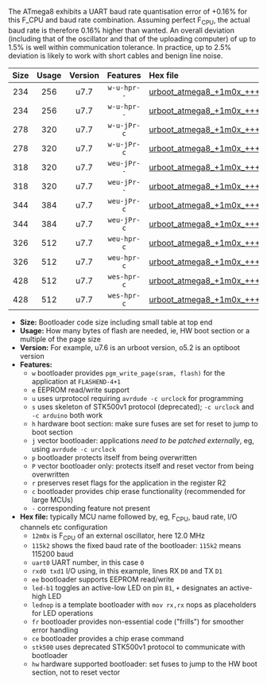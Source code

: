 The ATmega8 exhibits a UART baud rate quantisation error of +0.16% for this F_CPU and baud rate combination. Assuming perfect F<sub>CPU</sub>, the actual baud rate is therefore 0.16% higher than wanted. An overall deviation (including that of the oscillator and that of the uploading computer) of up to 1.5% is well within communication tolerance. In practice, up to 2.5% deviation is likely to work with short cables and benign line noise.

|Size|Usage|Version|Features|Hex file|
|:-:|:-:|:-:|:-:|:--|
|234|256|u7.7|`w-u-hpr--`|[urboot_atmega8_+1m0x_+++4k8_uart0_rxd0_txd1_led+b5_fr_hw.hex](https://raw.githubusercontent.com/stefanrueger/urboot.hex/main/mcus/atmega8/external_oscillator/fcpu_+1m0x/br_+++4k8/urboot_atmega8_+1m0x_+++4k8_uart0_rxd0_txd1_led+b5_fr_hw.hex)|
|234|256|u7.7|`w-u-hpr--`|[urboot_atmega8_+1m0x_+++4k8_uart0_rxd0_txd1_lednop_fr_hw.hex](https://raw.githubusercontent.com/stefanrueger/urboot.hex/main/mcus/atmega8/external_oscillator/fcpu_+1m0x/br_+++4k8/urboot_atmega8_+1m0x_+++4k8_uart0_rxd0_txd1_lednop_fr_hw.hex)|
|278|320|u7.7|`w-u-jPr-c`|[urboot_atmega8_+1m0x_+++4k8_uart0_rxd0_txd1_led+b5_fr_ce.hex](https://raw.githubusercontent.com/stefanrueger/urboot.hex/main/mcus/atmega8/external_oscillator/fcpu_+1m0x/br_+++4k8/urboot_atmega8_+1m0x_+++4k8_uart0_rxd0_txd1_led+b5_fr_ce.hex)|
|278|320|u7.7|`w-u-jPr-c`|[urboot_atmega8_+1m0x_+++4k8_uart0_rxd0_txd1_lednop_fr_ce.hex](https://raw.githubusercontent.com/stefanrueger/urboot.hex/main/mcus/atmega8/external_oscillator/fcpu_+1m0x/br_+++4k8/urboot_atmega8_+1m0x_+++4k8_uart0_rxd0_txd1_lednop_fr_ce.hex)|
|318|320|u7.7|`weu-jPr--`|[urboot_atmega8_+1m0x_+++4k8_uart0_rxd0_txd1_ee_led+b5_fr.hex](https://raw.githubusercontent.com/stefanrueger/urboot.hex/main/mcus/atmega8/external_oscillator/fcpu_+1m0x/br_+++4k8/urboot_atmega8_+1m0x_+++4k8_uart0_rxd0_txd1_ee_led+b5_fr.hex)|
|318|320|u7.7|`weu-jPr--`|[urboot_atmega8_+1m0x_+++4k8_uart0_rxd0_txd1_ee_lednop_fr.hex](https://raw.githubusercontent.com/stefanrueger/urboot.hex/main/mcus/atmega8/external_oscillator/fcpu_+1m0x/br_+++4k8/urboot_atmega8_+1m0x_+++4k8_uart0_rxd0_txd1_ee_lednop_fr.hex)|
|344|384|u7.7|`weu-jPr-c`|[urboot_atmega8_+1m0x_+++4k8_uart0_rxd0_txd1_ee_led+b5_fr_ce.hex](https://raw.githubusercontent.com/stefanrueger/urboot.hex/main/mcus/atmega8/external_oscillator/fcpu_+1m0x/br_+++4k8/urboot_atmega8_+1m0x_+++4k8_uart0_rxd0_txd1_ee_led+b5_fr_ce.hex)|
|344|384|u7.7|`weu-jPr-c`|[urboot_atmega8_+1m0x_+++4k8_uart0_rxd0_txd1_ee_lednop_fr_ce.hex](https://raw.githubusercontent.com/stefanrueger/urboot.hex/main/mcus/atmega8/external_oscillator/fcpu_+1m0x/br_+++4k8/urboot_atmega8_+1m0x_+++4k8_uart0_rxd0_txd1_ee_lednop_fr_ce.hex)|
|326|512|u7.7|`weu-hpr-c`|[urboot_atmega8_+1m0x_+++4k8_uart0_rxd0_txd1_ee_led+b5_fr_ce_hw.hex](https://raw.githubusercontent.com/stefanrueger/urboot.hex/main/mcus/atmega8/external_oscillator/fcpu_+1m0x/br_+++4k8/urboot_atmega8_+1m0x_+++4k8_uart0_rxd0_txd1_ee_led+b5_fr_ce_hw.hex)|
|326|512|u7.7|`weu-hpr-c`|[urboot_atmega8_+1m0x_+++4k8_uart0_rxd0_txd1_ee_lednop_fr_ce_hw.hex](https://raw.githubusercontent.com/stefanrueger/urboot.hex/main/mcus/atmega8/external_oscillator/fcpu_+1m0x/br_+++4k8/urboot_atmega8_+1m0x_+++4k8_uart0_rxd0_txd1_ee_lednop_fr_ce_hw.hex)|
|428|512|u7.7|`wes-hpr-c`|[urboot_atmega8_+1m0x_+++4k8_uart0_rxd0_txd1_ee_led+b5_fr_ce_stk500_hw.hex](https://raw.githubusercontent.com/stefanrueger/urboot.hex/main/mcus/atmega8/external_oscillator/fcpu_+1m0x/br_+++4k8/urboot_atmega8_+1m0x_+++4k8_uart0_rxd0_txd1_ee_led+b5_fr_ce_stk500_hw.hex)|
|428|512|u7.7|`wes-hpr-c`|[urboot_atmega8_+1m0x_+++4k8_uart0_rxd0_txd1_ee_lednop_fr_ce_stk500_hw.hex](https://raw.githubusercontent.com/stefanrueger/urboot.hex/main/mcus/atmega8/external_oscillator/fcpu_+1m0x/br_+++4k8/urboot_atmega8_+1m0x_+++4k8_uart0_rxd0_txd1_ee_lednop_fr_ce_stk500_hw.hex)|

- **Size:** Bootloader code size including small table at top end
- **Usage:** How many bytes of flash are needed, ie, HW boot section or a multiple of the page size
- **Version:** For example, u7.6 is an urboot version, o5.2 is an optiboot version
- **Features:**
  + `w` bootloader provides `pgm_write_page(sram, flash)` for the application at `FLASHEND-4+1`
  + `e` EEPROM read/write support
  + `u` uses urprotocol requiring `avrdude -c urclock` for programming
  + `s` uses skeleton of STK500v1 protocol (deprecated); `-c urclock` and `-c arduino` both work
  + `h` hardware boot section: make sure fuses are set for reset to jump to boot section
  + `j` vector bootloader: applications *need to be patched externally*, eg, using `avrdude -c urclock`
  + `p` bootloader protects itself from being overwritten
  + `P` vector bootloader only: protects itself and reset vector from being overwritten
  + `r` preserves reset flags for the application in the register R2
  + `c` bootloader provides chip erase functionality (recommended for large MCUs)
  + `-` corresponding feature not present
- **Hex file:** typically MCU name followed by, eg, F<sub>CPU</sub>, baud rate, I/O channels etc configuration
  + `12m0x` is F<sub>CPU</sub> of an external oscillator, here 12.0 MHz
  + `115k2` shows the fixed baud rate of the bootloader: `115k2` means 115200 baud
  + `uart0` UART number, in this case `0`
  + `rxd0 txd1` I/O using, in this example, lines RX `D0` and TX `D1`
  + `ee` bootloader supports EEPROM read/write
  + `led-b1` toggles an active-low LED on pin `B1`, `+` designates an active-high LED
  + `lednop` is a template bootloader with `mov rx,rx` nops as placeholders for LED operations
  + `fr` bootloader provides non-essential code ("frills") for smoother error handling
  + `ce` bootloader provides a chip erase command
  + `stk500` uses deprecated STK500v1 protocol to communicate with bootloader
  + `hw` hardware supported bootloader: set fuses to jump to the HW boot section, not to reset vector
